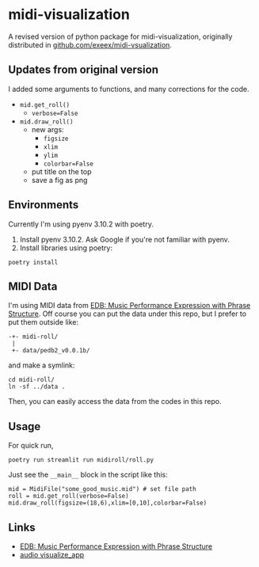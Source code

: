 # midi-visualization

A revised version of python package for midi-visualization, originally distributed in [github.com/exeex/midi-vsualization](https://github.com/exeex/midi-visualization/).

## Updates from original version

I added some arguments to functions, and many corrections for the code.

- `mid.get_roll()`
    - `verbose=False`
- `mid.draw_roll()`
    - new args:
        - `figsize`
        - `xlim`
        - `ylim`
        - `colorbar=False`
    - put title on the top
    - save a fig as png

## Environments

Currently I'm using pyenv 3.10.2 with poetry.

1. Install pyenv 3.10.2. Ask Google if you're not familiar with pyenv.
2. Install libraries using poetry:
```
poetry install
```

## MIDI Data

I'm using MIDI data from [EDB: Music Performance Expression with Phrase Structure](https://crestmuse.jp/pedb_edition2/).
Off course you can put the data under this repo, but I prefer to put them outside like:

```
-+- midi-roll/
 |
 +- data/pedb2_v0.0.1b/
```
and make a symlink:
```
cd midi-roll/
ln -sf ../data .
```
Then, you can easily access the data from the codes in this repo.


## Usage

For quick run,

```
poetry run streamlit run midiroll/roll.py
```


Just see the `__main__` block in the script like this:

```
mid = MidiFile("some_good_music.mid") # set file path
roll = mid.get_roll(verbose=False)
mid.draw_roll(figsize=(18,6),xlim=[0,10],colorbar=False)
```

## Links

- [EDB: Music Performance Expression with Phrase Structure](https://crestmuse.jp/pedb_edition2/)
- [audio visualize_app](https://github.com/root4kaido/audio_visualize_app)
